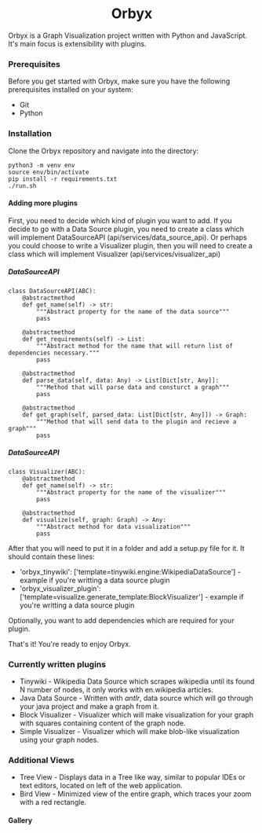 
<h1 align="center"> Orbyx </h1>

Orbyx is a Graph Visualization project written with Python and JavaScript. It's main focus is extensibility with plugins.

### Prerequisites

Before you get started with Orbyx, make sure you have the following prerequisites installed on your system:

- Git
- Python

### Installation

Clone the Orbyx repository and navigate into the directory:

```shell
python3 -m venv env
source env/bin/activate
pip install -r requirements.txt
./run.sh
```

#### Adding more plugins

First, you need to decide which kind of plugin you want to add. If you decide to go with a Data Source plugin, you need to create a class which 
will implement DataSourceAPI (api/services/data\_source\_api). Or perhaps you could choose to write a Visualizer plugin, then you will need to create a class
which will implement Visualizer (api/services/visualizer_api)

##### DataSourceAPI 
```python3
class DataSourceAPI(ABC):
    @abstractmethod
    def get_name(self) -> str:
        """Abstract property for the name of the data source"""
        pass
 
    @abstractmethod
    def get_requirements(self) -> List:         
        """Abstract method for the name that will return list of dependencies necessary."""
        pass

    @abstractmethod
    def parse_data(self, data: Any) -> List[Dict[str, Any]]:
        """Method that will parse data and consturct a graph"""
        pass

    @abstractmethod
    def get_graph(self, parsed_data: List[Dict[str, Any]]) -> Graph:
        """Method that will send data to the plugin and recieve a graph"""
        pass
```

##### DataSourceAPI 
```python3
class Visualizer(ABC):
    @abstractmethod
    def get_name(self) -> str:
        """Abstract property for the name of the visualizer"""
        pass

    @abstractmethod
    def visualize(self, graph: Graph) -> Any:
        """Abstract method for data visualization"""
        pass
```

After that you will need to put it in a folder and add a setup.py file for it. It should contain these lines:

- 'orbyx\_tinywiki': ['template=tinywiki.engine:WikipediaDataSource'] - example if you're writting a data source plugin
- 'orbyx\_visualizer\_plugin': ['template=visualize.generate_template:BlockVisualizer'] - example if you're writting a data source plugin

Optionally, you want to add dependencies which are required for your plugin.

That's it! You're ready to enjoy Orbyx.

### Currently written plugins
- Tinywiki - Wikipedia Data Source which scrapes wikipedia until its found N number of nodes, it only works with en.wikipedia articles.
- Java Data Source - Written with _antlr_, data source which will go through your java project and make a graph from it.
- Block Visualizer - Visualizer which will make visualization for your graph with squares containing content of the graph node.
- Simple Visualizer - Visualizer which will make blob-like visualization using your graph nodes.

### Additional Views
- Tree View - Displays data in a Tree like way, similar to popular IDEs or text editors, located on left of the  web application.
- Bird View - Minimized view of the entire graph, which traces your zoom with a red rectangle.

#### Gallery
